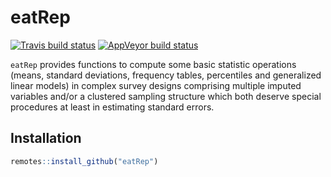 
# eatRep

<!-- badges: start -->
[![Travis build status](https://travis-ci.com/weirichs/eatRep.svg?branch=master)](https://travis-ci.com/weirichs/eatRep)
[![AppVeyor build status](https://ci.appveyor.com/api/projects/status/github/weirichs/eatRep?branch=master&svg=true)](https://ci.appveyor.com/project/weirichs/eatRep)
<!-- badges: end -->

`eatRep` provides functions to compute some basic statistic operations (means, standard deviations, frequency tables, percentiles and generalized linear models) in complex survey designs comprising multiple imputed variables and/or a clustered sampling structure which both deserve special procedures at least in estimating standard errors.

## Installation

``` r
remotes::install_github("eatRep")
```

